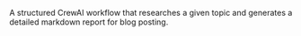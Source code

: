 A structured CrewAI workflow that researches a given topic and generates a detailed markdown report for blog posting.